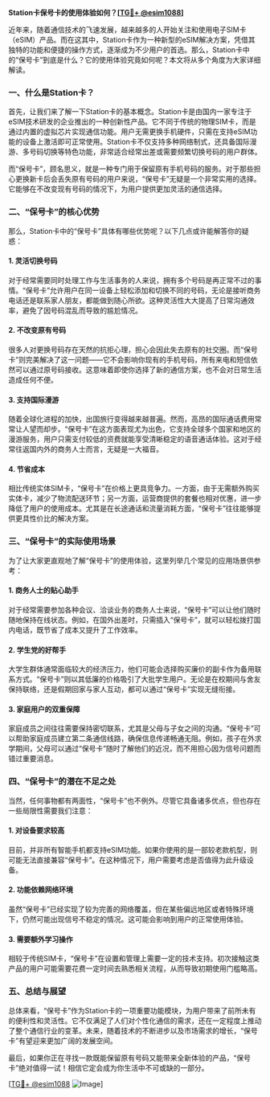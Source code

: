 **Station卡保号卡的使用体验如何？[[TG💪+ @esim1088](https://t.me/s/esim1088)]**

近年来，随着通信技术的飞速发展，越来越多的人开始关注和使用电子SIM卡（eSIM）产品。而在这其中，Station卡作为一种新型的eSIM解决方案，凭借其独特的功能和便捷的操作方式，逐渐成为不少用户的首选。那么，Station卡中的“保号卡”到底是什么？它的使用体验究竟如何呢？本文将从多个角度为大家详细解读。

### **一、什么是Station卡？**

首先，让我们来了解一下Station卡的基本概念。Station卡是由国内一家专注于eSIM技术研发的企业推出的一种创新性产品。它不同于传统的物理SIM卡，而是通过内置的虚拟芯片实现通信功能。用户无需更换手机硬件，只需在支持eSIM功能的设备上激活即可正常使用。Station卡不仅支持多种网络制式，还具备国际漫游、多号码切换等特色功能，非常适合经常出差或需要频繁切换号码的用户群体。

而“保号卡”，顾名思义，就是一种专门用于保留原有手机号码的服务。对于那些担心更换新卡后会丢失原有号码的用户来说，“保号卡”无疑是一个非常实用的选择。它能够在不改变现有号码的情况下，为用户提供更加灵活的通信选择。

### **二、“保号卡”的核心优势**

那么，Station卡中的“保号卡”具体有哪些优势呢？以下几点或许能解答你的疑惑：

#### **1. 灵活切换号码**
对于经常需要同时处理工作与生活事务的人来说，拥有多个号码是再正常不过的事情。“保号卡”允许用户在同一设备上轻松添加和切换不同的号码，无论是接听商务电话还是联系家人朋友，都能做到随心所欲。这种灵活性大大提高了日常沟通效率，避免了因号码混乱而导致的尴尬情况。

#### **2. 不改变原有号码**
很多人对更换号码存在天然的抗拒心理，担心会因此失去原有的社交圈。而“保号卡”则完美解决了这一问题——它不会影响你现有的手机号码，所有来电和短信依然可以通过原号码接收。这意味着即使你选择了新的通信方案，也不会对日常生活造成任何不便。

#### **3. 支持国际漫游**
随着全球化进程的加快，出国旅行变得越来越普遍。然而，高昂的国际通话费用常常让人望而却步。“保号卡”在这方面表现尤为出色，它支持全球多个国家和地区的漫游服务，用户只需支付较低的资费就能享受清晰稳定的语音通话体验。这对于经常往返国内外的商务人士而言，无疑是一大福音。

#### **4. 节省成本**
相比传统实体SIM卡，“保号卡”在价格上更具竞争力。一方面，由于无需额外购买实体卡，减少了物流配送环节；另一方面，运营商提供的套餐也相对优惠，进一步降低了用户的使用成本。尤其是在长途通话和流量消耗方面，“保号卡”往往能够提供更具性价比的解决方案。

### **三、“保号卡”的实际使用场景**

为了让大家更直观地了解“保号卡”的使用体验，这里列举几个常见的应用场景供参考：

#### **1. 商务人士的贴心助手**
对于经常需要参加各种会议、洽谈业务的商务人士来说，“保号卡”可以让他们随时随地保持在线状态。例如，在国外出差时，只需插入“保号卡”，就可以轻松拨打国内电话，既节省了成本又提升了工作效率。

#### **2. 学生党的好帮手**
大学生群体通常面临较大的经济压力，他们可能会选择购买廉价的副卡作为备用联系方式。“保号卡”则以其低廉的价格吸引了大批学生用户。无论是在校期间与舍友保持联络，还是假期回家与家人互动，都可以通过“保号卡”实现无缝衔接。

#### **3. 家庭用户的双重保障**
家庭成员之间往往需要保持密切联系，尤其是父母与子女之间的沟通。“保号卡”可以帮助家庭成员建立第二条通信线路，确保信息传递畅通无阻。例如，孩子在外求学期间，父母可以通过“保号卡”随时了解他们的近况，而不用担心因为信号问题而错过重要消息。

### **四、“保号卡”的潜在不足之处**

当然，任何事物都有两面性，“保号卡”也不例外。尽管它具备诸多优点，但也存在一些局限性需要我们注意：

#### **1. 对设备要求较高**
目前，并非所有智能手机都支持eSIM功能。如果你使用的是一部较老款机型，则可能无法直接兼容“保号卡”。在这种情况下，用户需要考虑是否值得为此升级设备。

#### **2. 功能依赖网络环境**
虽然“保号卡”已经实现了较为完善的网络覆盖，但在某些偏远地区或者特殊环境下，仍然可能出现信号不稳定的情况。这可能会影响到用户的正常使用体验。

#### **3. 需要额外学习操作**
相较于传统SIM卡，“保号卡”在设置和管理上需要一定的技术支持。初次接触这类产品的用户可能需要花费一定时间去熟悉相关流程，从而导致初期使用门槛略高。

### **五、总结与展望**

总体来看，“保号卡”作为Station卡的一项重要功能模块，为用户带来了前所未有的便利性和灵活性。它不仅满足了人们对个性化通信的需求，还在一定程度上推动了整个通信行业的变革。未来，随着技术的不断进步以及市场需求的增长，“保号卡”有望迎来更加广阔的发展空间。

最后，如果你正在寻找一款既能保留原有号码又能带来全新体验的产品，“保号卡”绝对值得一试！相信它定会成为你生活中不可或缺的一部分。

[[TG💪+ @esim1088](https://t.me/s/esim1088) ![Image](https://i.postimg.cc/4NQfJmqS/Snipaste-2025-05-13-00-14-12.png)]